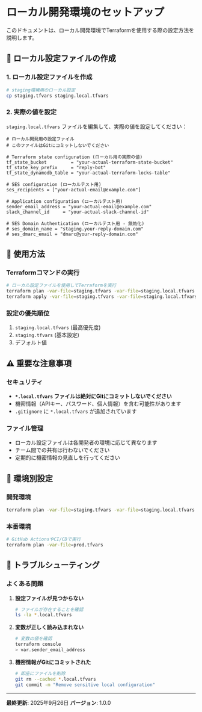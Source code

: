 # ローカル開発環境のセットアップ

このドキュメントは、ローカル開発環境でTerraformを使用する際の設定方法を説明します。

## 🔧 ローカル設定ファイルの作成

### 1. ローカル設定ファイルを作成

```bash
# staging環境用のローカル設定
cp staging.tfvars staging.local.tfvars
```

### 2. 実際の値を設定

`staging.local.tfvars` ファイルを編集して、実際の値を設定してください：

```hcl
# ローカル開発用の設定ファイル
# このファイルはGitにコミットしないでください

# Terraform state configuration (ローカル用の実際の値)
tf_state_bucket         = "your-actual-terraform-state-bucket"
tf_state_key_prefix     = "reply-bot"
tf_state_dynamodb_table = "your-actual-terraform-locks-table"

# SES configuration (ローカルテスト用)
ses_recipients = ["your-actual-email@example.com"]

# Application configuration (ローカルテスト用)
sender_email_address = "your-actual-email@example.com"
slack_channel_id     = "your-actual-slack-channel-id"

# SES Domain Authentication (ローカルテスト用 - 無効化)
# ses_domain_name = "staging.your-reply-domain.com"
# ses_dmarc_email = "dmarc@your-reply-domain.com"
```

## 🚀 使用方法

### Terraformコマンドの実行

```bash
# ローカル設定ファイルを使用してTerraformを実行
terraform plan -var-file=staging.tfvars -var-file=staging.local.tfvars
terraform apply -var-file=staging.tfvars -var-file=staging.local.tfvars
```

### 設定の優先順位

1. `staging.local.tfvars` (最高優先度)
2. `staging.tfvars` (基本設定)
3. デフォルト値

## ⚠️ 重要な注意事項

### セキュリティ
- **`*.local.tfvars` ファイルは絶対にGitにコミットしないでください**
- 機密情報（APIキー、パスワード、個人情報）を含む可能性があります
- `.gitignore` に `*.local.tfvars` が追加されています

### ファイル管理
- ローカル設定ファイルは各開発者の環境に応じて異なります
- チーム間での共有は行わないでください
- 定期的に機密情報の見直しを行ってください

## 🔄 環境別設定

### 開発環境
```bash
terraform plan -var-file=staging.tfvars -var-file=staging.local.tfvars
```

### 本番環境
```bash
# GitHub ActionsやCI/CDで実行
terraform plan -var-file=prod.tfvars
```

## 📝 トラブルシューティング

### よくある問題

1. **設定ファイルが見つからない**
   ```bash
   # ファイルが存在することを確認
   ls -la *.local.tfvars
   ```

2. **変数が正しく読み込まれない**
   ```bash
   # 変数の値を確認
   terraform console
   > var.sender_email_address
   ```

3. **機密情報がGitにコミットされた**
   ```bash
   # 即座にファイルを削除
   git rm --cached *.local.tfvars
   git commit -m "Remove sensitive local configuration"
   ```

---

**最終更新**: 2025年9月26日
**バージョン**: 1.0.0
